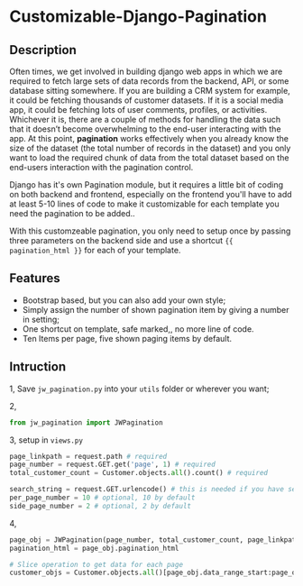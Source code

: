 # Customizable-Django-Pagination

## Description

Often times, we get involved in building django web apps in which we are required to fetch large sets of data records from the backend,  API, or some database sitting somewhere. If you are building a CRM system for example, it could be fetching thousands of customer datasets. If it is a social media app, it could be fetching lots of user comments, profiles, or activities. Whichever it is, there are a couple of methods for handling the data such that it doesn’t become overwhelming to the end-user interacting with the app. At this point, **pagination** works effectively when you already know the size of the dataset (the total number of records in the dataset) and you only want to load the required chunk of data from the total dataset based on the end-users interaction with the pagination control.

Django has it's own Pagination module, but it requires a little bit of coding on both backend and frontend, especially on the frontend you'll have to add at least 5-10 lines of code to make it customizable for each template you need the pagination to be added..

With this customzeable pagination, you only need to setup once by passing three parameters on the backend side and use a shortcut `{{ pagination_html }}` for each of your template.

## Features

- Bootstrap based, but you can also add your own style;
- Simply assign the number of shown pagination item by giving a number in setting;
- One shortcut on template, safe marked,, no more line of code.
- Ten Items per page, five shown paging items by default.

## Intruction

1, Save `jw_pagination.py` into your `utils` folder or wherever you want;

2,
```python
from jw_pagination import JWPagination
```
3, setup in `views.py`
```python
page_linkpath = request.path # required
page_number = request.GET.get('page', 1) # required
total_customer_count = Customer.objects.all().count() # required

search_string = request.GET.urlencode() # this is needed if you have search function
per_page_number = 10 # optional, 10 by default
side_page_number = 2 # optional, 2 by default
```
4, 
```python
page_obj = JWPagination(page_number, total_customer_count, page_linkpath)
pagination_html = page_obj.pagination_html

# Slice operation to get data for each page
customer_objs = Customer.objects.all()[page_obj.data_range_start:page_obj.data_range_end]
```
